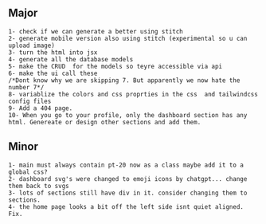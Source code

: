 ## Major	
	1- check if we can generate a better using stitch
	2- generate mobile version also using stitch (experimental so u can upload image)
	3- turn the html into jsx
	4- generate all the database models
	5- make the CRUD  for the models so teyre accessible via api
	6- make the ui call these
	/*Dont know why we are skipping 7. But apparently we now hate the number 7*/
	8- variablize the colors and css proprties in the css  and tailwindcss config files
 	9- Add a 404 page.
	10- When you go to your profile, only the dashboard section has any html. Genereate or design other sections and add them.

## Minor
	1- main must always contain pt-20 now as a class maybe add it to a global css?
	2- dashboard svg's were changed to emoji icons by chatgpt... change them back to svgs
 	3- lots of sections still have div in it. consider changing them to sections.
  	4- the home page looks a bit off the left side isnt quiet aligned. Fix.
